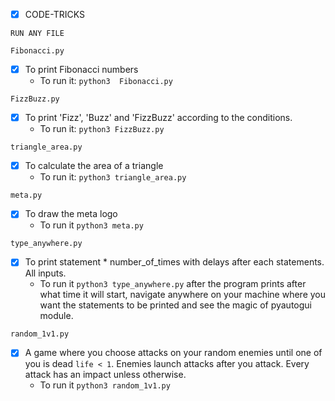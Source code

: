 + [x] CODE-TRICKS

`RUN ANY FILE`

`Fibonacci.py`
+ [x] To print Fibonacci numbers
  + To run it: `python3  Fibonacci.py`

`FizzBuzz.py`
+ [x] To print 'Fizz', 'Buzz' and 'FizzBuzz' according to the conditions.
  + To run it: `python3 FizzBuzz.py`

`triangle_area.py`
+ [x] To calculate the area of a triangle
  + To run it: `python3 triangle_area.py`

`meta.py`
+ [x] To draw the meta logo
  + To run it `python3 meta.py`

`type_anywhere.py`
+ [x] To print statement * number_of_times with delays after each statements. All inputs.
  + To run it `python3 type_anywhere.py` after the program prints after what time it will start, navigate anywhere on your machine where you want the statements to be printed and see the magic of pyautogui module.

`random_1v1.py`
+ [x] A game where you choose attacks on your random enemies until one of you is dead `life < 1`. Enemies launch attacks after you attack. Every attack has an impact unless otherwise.
  + To run it `python3 random_1v1.py`